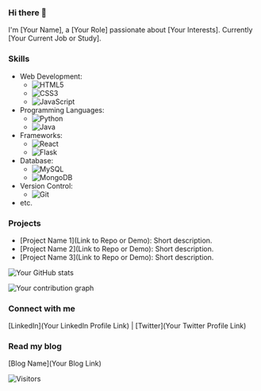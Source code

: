 ### Hi there 👋

I'm [Your Name], a [Your Role] passionate about [Your Interests]. Currently [Your Current Job or Study]. 

### Skills
- Web Development: 
  - ![HTML5](https://img.shields.io/badge/HTML5-E34F26?logo=html5&logoColor=white&style=flat)
  - ![CSS3](https://img.shields.io/badge/CSS3-1572B6?logo=css3&logoColor=white&style=flat)
  - ![JavaScript](https://img.shields.io/badge/JavaScript-F7DF1E?logo=javascript&logoColor=black&style=flat)
- Programming Languages: 
  - ![Python](https://img.shields.io/badge/Python-3776AB?logo=python&logoColor=white&style=flat)
  - ![Java](https://img.shields.io/badge/Java-007396?logo=java&logoColor=white&style=flat)
- Frameworks: 
  - ![React](https://img.shields.io/badge/React-61DAFB?logo=react&logoColor=black&style=flat)
  - ![Flask](https://img.shields.io/badge/Flask-000000?logo=flask&logoColor=white&style=flat)
- Database: 
  - ![MySQL](https://img.shields.io/badge/MySQL-4479A1?logo=mysql&logoColor=white&style=flat)
  - ![MongoDB](https://img.shields.io/badge/MongoDB-47A248?logo=mongodb&logoColor=white&style=flat)
- Version Control: 
  - ![Git](https://img.shields.io/badge/Git-F05032?logo=git&logoColor=white&style=flat)
- etc.


### Projects
- [Project Name 1](Link to Repo or Demo): Short description.
- [Project Name 2](Link to Repo or Demo): Short description.
- [Project Name 3](Link to Repo or Demo): Short description.

![Your GitHub stats](https://github-readme-stats.vercel.app/api?username=yourusername&show_icons=true)

![Your contribution graph](https://github-readme-streak-stats.herokuapp.com/?user=yourusername)

### Connect with me
[LinkedIn](Your LinkedIn Profile Link) | [Twitter](Your Twitter Profile Link)

### Read my blog
[Blog Name](Your Blog Link)

![Visitors](https://visitor-badge.glitch.me/badge?page_id=yourusername.yourusername)
